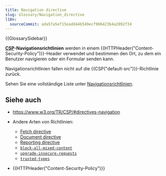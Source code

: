 ```yaml
---
title: Navigation directive
slug: Glossary/Navigation_directive
l10n:
  sourceCommit: ada5fa5ef15eadd44b549ecf906423b4a2092f34
---
```


{{GlossarySidebar}}

**[CSP](/de/docs/Glossary/CSP)-Navigationsrichtlinien** werden in einem {{HTTPHeader("Content-Security-Policy")}}-Header verwendet und bestimmen den Ort, zu dem ein Benutzer navigieren oder ein Formular senden kann.

Navigationsrichtlinien fallen nicht auf die {{CSP("default-src")}}-Richtlinie zurück.

Sehen Sie eine vollständige Liste unter [Navigationsrichtlinien](/de/docs/Web/HTTP/Headers/Content-Security-Policy#navigation_directives).

## Siehe auch

- <https://www.w3.org/TR/CSP/#directives-navigation>
- Andere Arten von Richtlinien:

  - [Fetch directive](/de/docs/Glossary/Fetch_directive)
  - [Document directive](/de/docs/Glossary/Document_directive)
  - [Reporting directive](/de/docs/Glossary/Reporting_directive)
  - [`block-all-mixed-content`](/de/docs/Web/HTTP/Headers/Content-Security-Policy/block-all-mixed-content)
  - [`upgrade-insecure-requests`](/de/docs/Web/HTTP/Headers/Content-Security-Policy/upgrade-insecure-requests)
  - [`trusted-types`](/de/docs/Web/HTTP/Headers/Content-Security-Policy/trusted-types)

- {{HTTPHeader("Content-Security-Policy")}}
